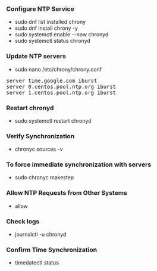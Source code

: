 ### Configure NTP Service

- sudo dnf list installed chrony
- sudo dnf install chrony -y
- sudo systemctl enable --now chronyd
- sudo systemctl status chronyd

### Update NTP servers
- sudo nano /etc/chrony/chrony.conf

<pre>
server time.google.com iburst
server 0.centos.pool.ntp.org iburst
server 1.centos.pool.ntp.org iburst
</pre>

### Restart chronyd
- sudo systemctl restart chronyd

### Verify Synchronization

- chronyc sources -v

### To force immediate synchronization with servers

- sudo chronyc makestep

### Allow NTP Requests from Other Systems

- allow <network>

### Check logs

- journalctl -u chronyd

### Confirm Time Synchronization

- timedatectl status
